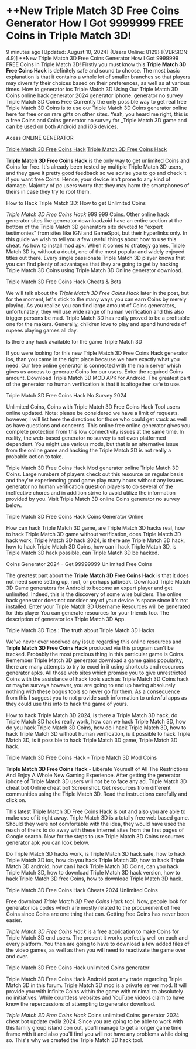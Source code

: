 # ++New Triple Match 3D Free Coins Generator How I Got 9999999 FREE Coins in Triple Match 3D!

9 minutes ago [Updated: August 10, 2024] {Users Online: 8129} [(VERSION: 4.9)] ++New Triple Match 3D Free Coins Generator How I Got 9999999 FREE Coins in Triple Match 3D!  Firstly you must know this **Triple Match 3D Free Coins Hack** is definitely safe and sound to choose. The most basic explanation is that it contains a whole lot of smaller branches so that players may diversify their choices based on their preferences, as well as at various times. How to generator ios Triple Match 3D Using Our Triple Match 3D Coins online hack generator 2024 generator iphone. generator no survey Triple Match 3D Coins Free Currently the only possible way to get real free Triple Match 3D Coins is to use our Triple Match 3D Coins generator online here for free or on rare gifts on other sites. Yeah, you heard me right, this is a free Coins and Coins generator no survey for _Triple Match 3D game and can be used on both Android and iOS devices.

Acess ONLINE GENERATOR

[Triple Match 3D Free Coins Hack](http://tpdld.online/eekxvz9)
[Triple Match 3D Free Coins Hack](http://tpdld.online/eekxvz9)

**Triple Match 3D Free Coins Hack** is the only way to get unlimited Coins and Coins for free. It's already been tested by multiple Triple Match 3D users, and they gave it pretty good feedback so we advise you to go and check it if you want free Coins. Hence, your device isn't prone to any kind of damage. Majority of pc users worry that they may harm the smartphones of theirs in case they try to root them. 

How to Hack Triple Match 3D: How to get Unlimited Coins

*Triple Match 3D Free Coins Hack* 999 999 Coins. Other online hack generator sites like generator downloadzoid have an entire section at the bottom of the Triple Match 3D generators site devoted to "expert testimonies" from sites like IGN and GameSpot, but their hyperlinks only. In this guide we wish to tell you a few useful things about how to use this cheat. As how to install mod apk. When it comes to strategy games, Triple Match 3D is, without a doubt, one of the most popular and widely enjoyed titles out there. Every single passionate Triple Match 3D player knows that you can find plenty of advantages that they are going to get by hacking Triple Match 3D Coins using Triple Match 3D Online generator download.

Triple Match 3D Free Coins Hack Cheats & Bots

We will talk about the *Triple Match 3D Free Coins Hack* later in the post, but for the moment, let's stick to the many ways you can earn Coins by merely playing. As you realize you can find large amount of Coins generators, unfortunately, they will use wide range of human verification and this also trigger persons be mad. Triple Match 3D has really proved to be a profitable one for the makers. Generally, children love to play and spend hundreds of rupees playing games all day.

Is there any hack available for the game Triple Match 3D

If you were looking for this new Triple Match 3D Free Coins Hack generator ios, than you came in the right place because we have exactly what you need. Our free online generator is connected with the main server which gives us access to generate Coins for our users. Enter the required Coins amount. Download Triple Match 3D MOD APK for Android. The greatest part of the generator no human verification is that it is altogether safe to use. 

Triple Match 3D Free Coins Hack No Survey 2024

Unlimited Coins, Coins with Triple Match 3D Free Coins Hack Tool users online updated. Note: please be considered we have a limit of requests. however, I will list here the directions for those who could get stuck as well as have questions and concerns. This online free online generator gives you complete protection from this low connectivity issues at the same time. In reality, the web-based generator no survey is not even platformed dependent. You might use various mods, but that is an alternative issue from the online game and hacking the Triple Match 3D is not really a probable action to take.

Triple Match 3D Free Coins Hack Mod generator online Triple Match 3D Coins. Large numbers of players check out this resource on regular basis and they're experiencing good game play many hours without any issues. generator no human verification question players to do several of the ineffective chores and in addition strive to avoid utilize the information provided by you. Visit Triple Match 3D online Coins generator no survey below.

Triple Match 3D Free Coins Hack Coins Generator Online

How can hack Triple Match 3D game, are Triple Match 3D hacks real, how to hack Triple Match 3D game without verification, does Triple Match 3D hack work, Triple Match 3D hack 2024, is there any Triple Match 3D hack, how to hack Triple Match 3D Coins, how can i hack Triple Match 3D, is Triple Match 3D hack possible, can Triple Match 3D be hacked.

Coins Generator 2024 - Get 99999999 Unlimited Free Coins

The greatest part about the **Triple Match 3D Free Coins Hack** is that it does not need some setting up, root, or perhaps jailbreak. Download Triple Match 3D Game generators for Android to become an expert player and get unlimited. Indeed, this is the discovery of some wise builders. The online hack generator does not consider any of your device 's space since it's not installed. Enter your Triple Match 3D Username Resources will be generated for this player You can generate resources for your friends too. The description of generator ios Triple Match 3D App.

Triple Match 3D Tips : The truth about Triple Match 3D Hacks

We've never ever received any issue regarding this online resources and **Triple Match 3D Free Coins Hack** produced via this program can't be tracked. Probably the most precious thing in this particular game is Coins. Remember Triple Match 3D generator download a game gains popularity, there are many attempts to try to excel in it using shortcuts and resources generator apks. All those web sites which promise you to give unrestricted Coins with the assistance of hack tools such as Triple Match 3D Coins hack or maybe surveys however, you are going to end up having absolutely nothing with these bogus tools so never go for them. As a consequence from this I suggest you to not provide such information to unlawful apps as they could use this info to hack the game of yours. 

How to hack Triple Match 3D 2024, is there a Triple Match 3D hack, do Triple Match 3D hacks really work, how can we hack Triple Match 3D, how do you hack Triple Match 3D Coins, how do i hack Triple Match 3D, how to hack Triple Match 3D without human verification, is it possible to hack Triple Match 3D, is it possible to hack Triple Match 3D game, Triple Match 3D hack.

Triple Match 3D Free Coins Hack - Triple Match 3D Mod Coins

**Triple Match 3D Free Coins Hack** - Liberate Yourself of All The Restrictions And Enjoy A Whole New Gaming Experience. After getting the generator iphone of Triple Match 3D users will not be to face any ad. Triple Match 3D cheat bot Online cheat bot Screenshot. Get resources from different communities using the Triple Match 3D. Read the instructions carefully and click on.

This latest Triple Match 3D Free Coins Hack is out and also you are able to make use of it right away. Triple Match 3D is a totally free web based game. Should they were not comfortable with the idea, they would have used the reach of theirs to do away with these internet sites from the first pages of Google search. Now for the steps to use Triple Match 3D Coins resources generator apk you can look below.

Do Triple Match 3D hacks work, is Triple Match 3D hack safe, how to hack Triple Match 3D ios, how do you hack Triple Match 3D, how to hack Triple Match 3D android, how can i hack Triple Match 3D Coins, can you hack Triple Match 3D, how to download Triple Match 3D hack version, how to hack Triple Match 3D free Coins, how to download Triple Match 3D hack.

Triple Match 3D Free Coins Hack Cheats 2024 Unlimited Coins

Free download *Triple Match 3D Free Coins Hack* tool. Now, people look for generator ios codes which are mostly related to the procurement of free Coins since Coins are one thing that can. Getting free Coins has never been easier.

*Triple Match 3D Free Coins Hack* is a free application to make Coins for Triple Match 3D end users. The present it works perfectly well on each and every platform. You then are going to have to download a few added files of the video games, as well as then you will need to reactivate the game over and over.

Triple Match 3D Free Coins Hack unlimited Coins generator

Triple Match 3D Free Coins Hack Android  post any trade regarding Triple Match 3D in this forum. Triple Match 3D mod is a private server mod. It will provide you with infinite Coins within the game with minimal to absolutely no initiatives. While countless websites and YouTube videos claim to have know the repercussions of attempting to generator download.

*Triple Match 3D Free Coins Hack* Coins unlimited Coins generator 2024 cheat bot update cydia 2024. Since you are going to be able to work with this family group island con out, you'll manage to get a longer game time frame with it and also you'll find you will not have any problems while doing so. This's why we created the Triple Match 3D hack tool.